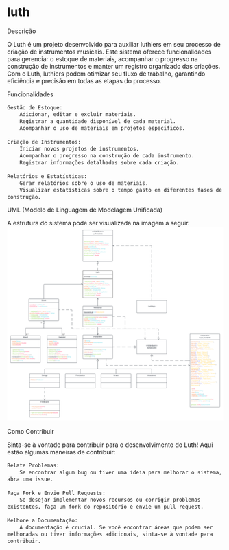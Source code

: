 # luth
Descrição

O Luth é um projeto desenvolvido para auxiliar luthiers em seu processo de criação de instrumentos musicais. Este sistema oferece funcionalidades para gerenciar o estoque de materiais, acompanhar o progresso na construção de instrumentos e manter um registro organizado das criações. Com o Luth, luthiers podem otimizar seu fluxo de trabalho, garantindo eficiência e precisão em todas as etapas do processo.

Funcionalidades

    Gestão de Estoque:
        Adicionar, editar e excluir materiais.
        Registrar a quantidade disponível de cada material.
        Acompanhar o uso de materiais em projetos específicos.

    Criação de Instrumentos:
        Iniciar novos projetos de instrumentos.
        Acompanhar o progresso na construção de cada instrumento.
        Registrar informações detalhadas sobre cada criação.

    Relatórios e Estatísticas:
        Gerar relatórios sobre o uso de materiais.
        Visualizar estatísticas sobre o tempo gasto em diferentes fases de construção.

UML (Modelo de Linguagem de Modelagem Unificada)

A estrutura do sistema pode ser visualizada na imagem a seguir.
![umlImage](luth_UML.png)

Como Contribuir

Sinta-se à vontade para contribuir para o desenvolvimento do Luth! Aqui estão algumas maneiras de contribuir:

    Relate Problemas:
        Se encontrar algum bug ou tiver uma ideia para melhorar o sistema, abra uma issue.

    Faça Fork e Envie Pull Requests:
        Se desejar implementar novos recursos ou corrigir problemas existentes, faça um fork do repositório e envie um pull request.

    Melhore a Documentação:
        A documentação é crucial. Se você encontrar áreas que podem ser melhoradas ou tiver informações adicionais, sinta-se à vontade para contribuir.
